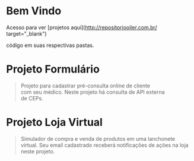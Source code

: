 Bem Vindo
============================================================================
Acesso para ver [projetos aqui](http://repositoriooiler.com.br/ target="_blank")

código em suas respectivas pastas.

Projeto Formulário
============================================================================
> Projeto para cadastrar pré-consulta online de cliente  
com seu  médico.  Neste  projeto há consulta de API  externa  
de CEPs.  

Projeto Loja Virtual
============================================================================
> Simulador de compra e venda de produtos em uma lanchonete  
virtual. Seu email cadastrado receberá notificações de ações na loja  
neste projeto.







